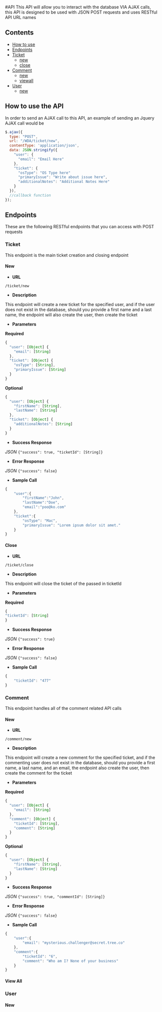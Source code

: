 #API
This API will allow you to interact with the database VIA AJAX calls,
this API is designed to be used with JSON POST requests and uses RESTful API
URL names

## Contents
* [How to use](https://github.com/chloe747/WDA/tree/feature/REST-API/API#how-to-use-the-api)
* [Endpoints](https://github.com/chloe747/WDA/tree/feature/REST-API/API#endpoints)
* [Ticket](https://github.com/chloe747/WDA/tree/feature/REST-API/API#ticket)
  * [new](https://github.com/chloe747/WDA/tree/feature/REST-API/API#new)
  * [close](https://github.com/chloe747/WDA/tree/feature/REST-API/API#close)
* [Comment](https://github.com/chloe747/WDA/tree/feature/REST-API/API#comment)
  * [new](https://github.com/chloe747/WDA/tree/feature/REST-API/API#new-1)
  * [viewall](https://github.com/chloe747/WDA/tree/feature/REST-API/API#view-all)
* [User](https://github.com/chloe747/WDA/tree/feature/REST-API/API#user)
  * [new](https://github.com/chloe747/WDA/tree/feature/REST-API/API#new-2)

## How to use the API
In order to send an AJAX call to this API, an example of sending an Jquery AJAX
call would be
```javascript
$.ajax({
  type: "POST",
  url: "/WDA/ticket/new",
  contentType: 'application/json',
  data: JSON.stringify({
    "user": {
      "email": "Email Here"
    },
    "ticket": {
      "osType": "OS Type here"
      "primaryIssue": "Write about issue here",
      "additionalNotes": "Additional Notes Here"
    }
  }),
  //callback function
});
```

## Endpoints
These are the following RESTful endpoints that you can access with POST requests
### Ticket
This endpoint is the main ticket creation and closing endpoint
#### New
* **URL**
```
/ticket/new
```

* **Description**

This endpoint will create a new ticket for the specified user, and if the user
does not exist in the database, should you provide a first name and a last
name, the endpoint will also create the user, then create the ticket

* **Parameters**

**Required**
```javascript
{
  "user": [Object] {
    "email": [String]
  },
  "ticket": [Object] {
    "osType": [String],
    "primaryIssue": [String]
  }
}
```

**Optional**
```javascript
{
  "user": [Object] {
    "firstName": [String],
    "lastName": [String]
  },
  "ticket": [Object] {
    "additionalNotes": [String]
  }
}
```

* **Success Response**

*JSON* `{"success": true, "ticketId": [String]}`

* **Error Response**

*JSON* `{"success": false}`

* **Sample Call**
```javascript
{
    "user":{
        "firstName":"John",
        "lastName":"Doe",
        "email":"poo@ko.com"
    },
    "ticket":{
        "osType": "Mac",
        "primaryIssue": "Lorem ipsum dolor sit amet."
    }
}
```
#### Close
* **URL**
```
/ticket/close
```

* **Description**

This endpoint will close the ticket of the passed in ticketId

* **Parameters**

**Required**
  ```javascript
{
  "ticketId": [String]
}
  ```

* **Success Response**

*JSON* `{"success": true}`

* **Error Response**

*JSON* `{"success": false}`

* **Sample Call**
```javascript
{
    "ticketId": "477"
}
```
### Comment
This endpoint handles all of the comment related API calls
#### New
* **URL**
```
/comment/new
```

* **Description**

This endpoint will create a new comment for the specified ticket, and if the
commenting user does not exist in the database, should you provide a first
name, a last name, and an email, the endpoint also create the user,
then create the comment for the ticket

* **Parameters**

**Required**
```javascript
{
  "user": [Object] {
    "email": [String]
  },
  "comment": [Object] {
    "ticketId": [String],
    "comment": [String]
  }
}
```

**Optional**
```javascript
{
  "user": [Object] {
    "firstName": [String],
    "lastName": [String]
  }
}
```

* **Success Response**

*JSON* `{"success": true, "commentId": [String]}`

* **Error Response**

*JSON* `{"success": false}`

* **Sample Call**
```javascript
{
    "user":{
        "email": "mysterious.challenger@secret.tree.co"
    },
    "comment":{
        "ticketId": "6",
        "comment": "Who am I? None of your business"
    }
}
```
#### View All
### User
#### New
